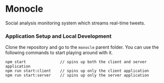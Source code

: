 # Monocle
Social analysis monitoring system which streams real-time tweets.

### Application Setup and Local Development
Clone the repository and go to the `monocle` parent folder. You can use the following commands to start playing around with it.
```
npm start               // spins up both the client and server application
npm run start:client    // spins up only the client application
npm run start:server    // spins up only the server application
```
